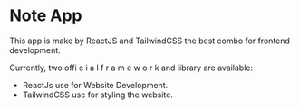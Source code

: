 # Note App

This app is make by ReactJS and TailwindCSS the best combo for frontend development.

Currently, two offi c i a l  f r a m e w o r k and library are available:

- ReactJs use for Website Development.
- TailwindCSS use for styling the website.
